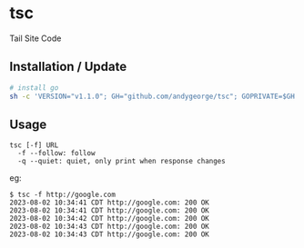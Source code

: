# tsc

Tail Site Code

## Installation / Update

```sh
# install go
sh -c 'VERSION="v1.1.0"; GH="github.com/andygeorge/tsc"; GOPRIVATE=$GH go install -v $GH@$VERSION'
```

## Usage

```
tsc [-f] URL
  -f --follow: follow
  -q --quiet: quiet, only print when response changes
```

eg:

```
$ tsc -f http://google.com
2023-08-02 10:34:41 CDT http://google.com: 200 OK
2023-08-02 10:34:41 CDT http://google.com: 200 OK
2023-08-02 10:34:42 CDT http://google.com: 200 OK
2023-08-02 10:34:43 CDT http://google.com: 200 OK
2023-08-02 10:34:43 CDT http://google.com: 200 OK
```
